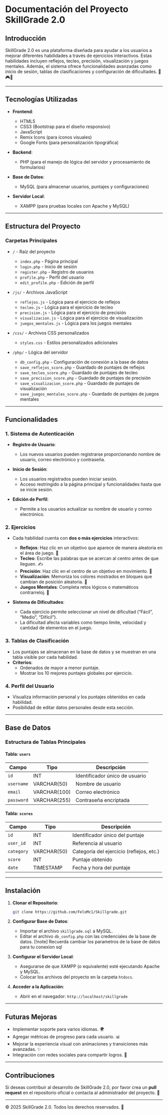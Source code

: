# Documentación del Proyecto SkillGrade 2.0

## Introducción
SkillGrade 2.0 es una plataforma diseñada para ayudar a los usuarios a mejorar diferentes habilidades a través de ejercicios interactivos. Estas habilidades incluyen reflejos, tecleo, precisión, visualización y juegos mentales. Además, el sistema ofrece funcionalidades avanzadas como inicio de sesión, tablas de clasificaciones y configuración de dificultades. 🎯🎮✨

---

## Tecnologías Utilizadas

- **Frontend**:
  - HTML5
  - CSS3 (Bootstrap para el diseño responsivo)
  - JavaScript
  - Remix Icons (para íconos visuales)
  - Google Fonts (para personalización tipográfica)

- **Backend**:
  - PHP (para el manejo de lógica del servidor y procesamiento de formularios)

- **Base de Datos**:
  - MySQL (para almacenar usuarios, puntajes y configuraciones)

- **Servidor Local**:
  - XAMPP (para pruebas locales con Apache y MySQL)

---

## Estructura del Proyecto

### Carpetas Principales

- `/` - Raíz del proyecto
  - `index.php` - Página principal
  - `login.php` - Inicio de sesión
  - `register.php` - Registro de usuarios
  - `profile.php` - Perfil del usuario
  - `edit_profile.php` - Edición de perfil

- `/js/` - Archivos JavaScript
  - `reflejos.js` - Lógica para el ejercicio de reflejos
  - `tecleo.js` - Lógica para el ejercicio de tecleo
  - `precision.js` - Lógica para el ejercicio de precisión
  - `visualizacion.js` - Lógica para el ejercicio de visualización
  - `juegos_mentales.js` - Lógica para los juegos mentales

- `/css/` - Archivos CSS personalizados
  - `styles.css` - Estilos personalizados adicionales

- `/php/` - Lógica del servidor
  - `db_config.php` - Configuración de conexión a la base de datos
  - `save_reflejos_score.php` - Guardado de puntajes de reflejos
  - `save_tecleo_score.php` - Guardado de puntajes de tecleo
  - `save_precision_score.php` - Guardado de puntajes de precisión
  - `save_visualizacion_score.php` - Guardado de puntajes de visualización
  - `save_juegos_mentales_score.php` - Guardado de puntajes de juegos mentales

---

## Funcionalidades

### 1. Sistema de Autenticación
- **Registro de Usuario**:
  - Los nuevos usuarios pueden registrarse proporcionando nombre de usuario, correo electrónico y contraseña.

- **Inicio de Sesión**:
  - Los usuarios registrados pueden iniciar sesión.
  - Acceso restringido a la página principal y funcionalidades hasta que se inicie sesión.

- **Edición de Perfil**:
  - Permite a los usuarios actualizar su nombre de usuario y correo electrónico.

### 2. Ejercicios
- Cada habilidad cuenta con **dos o más ejercicios** interactivos:
  - **Reflejos**: Haz clic en un objetivo que aparece de manera aleatoria en el área de juego. 🎯
  - **Tecleo**: Escribe las palabras que se acercan al centro antes de que lleguen. ✍️
  - **Precisión**: Haz clic en el centro de un objetivo en movimiento. 🎯
  - **Visualización**: Memoriza los colores mostrados en bloques que cambian de posición aleatoria. 🎨
  - **Juegos Mentales**: Completa retos lógicos o matemáticos contrarreloj. 🧠

- **Sistema de Dificultades**:
  - Cada ejercicio permite seleccionar un nivel de dificultad (“Fácil”, “Medio”, “Difícil”).
  - La dificultad afecta variables como tiempo límite, velocidad y cantidad de elementos en el juego.

### 3. Tablas de Clasificación
- Los puntajes se almacenan en la base de datos y se muestran en una tabla visible por cada habilidad.
- **Criterios**:
  - Ordenados de mayor a menor puntaje.
  - Mostrar los 10 mejores puntajes globales por ejercicio.

### 4. Perfil del Usuario
- Visualiza información personal y los puntajes obtenidos en cada habilidad.
- Posibilidad de editar datos personales desde esta sección.

---

## Base de Datos

### Estructura de Tablas Principales

#### Tabla: `users`
| Campo      | Tipo         | Descripción                      |
|------------|--------------|----------------------------------|
| `id`       | INT          | Identificador único de usuario  |
| `username` | VARCHAR(50)  | Nombre de usuario               |
| `email`    | VARCHAR(100) | Correo electrónico              |
| `password` | VARCHAR(255) | Contraseña encriptada          |

#### Tabla: `scores`
| Campo      | Tipo         | Descripción                               |
|------------|--------------|-------------------------------------------|
| `id`       | INT          | Identificador único del puntaje          |
| `user_id`  | INT          | Referencia al usuario                     |
| `category` | VARCHAR(50)  | Categoría del ejercicio (reflejos, etc.) |
| `score`    | INT          | Puntaje obtenido                          |
| `date`     | TIMESTAMP    | Fecha y hora del puntaje                  |

---

## Instalación

1. **Clonar el Repositorio**:
   ```bash
   git clone https://github.com/FeloMc1/Skillgrade.git
   ```

2. **Configurar Base de Datos**:
   - Importar el archivo `skillgrade.sql` a MySQL.
   - Editar el archivo `db_config.php` con las credenciales de la base de datos.
   [!note]
   Recuerda cambiar los parametros de la base de datos para tu conexion sql 
   
3. **Configurar el Servidor Local**:
   - Asegurarse de que XAMPP (o equivalente) esté ejecutando Apache y MySQL.
   - Colocar los archivos del proyecto en la carpeta `htdocs`.

4. **Acceder a la Aplicación**:
   - Abrir en el navegador: `http://localhost/skillgrade`

---

## Futuras Mejoras

- Implementar soporte para varios idiomas. 🌍
- Agregar métricas de progreso para cada usuario. 📊
- Mejorar la experiencia visual con animaciones y transiciones más avanzadas. ✨
- Integración con redes sociales para compartir logros. 🔗

---

## Contribuciones
Si deseas contribuir al desarrollo de SkillGrade 2.0, por favor crea un **pull request** en el repositorio oficial o contacta al administrador del proyecto. 🙌

---

© 2025 SkillGrade 2.0. Todos los derechos reservados. 🎉

